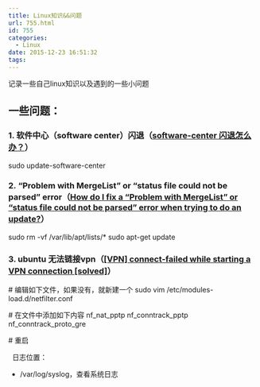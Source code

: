 ```yaml
---
title: Linux知识&&问题
url: 755.html
id: 755
categories:
  - Linux
date: 2015-12-23 16:51:32
tags:
---
```


记录一些自己linux知识以及遇到的一些小问题

**一些问题：**
---------

### 1\. 软件中心（software center）闪退（[software-center 闪退怎么办？](https://forum.ubuntu.org.cn/viewtopic.php?f=80&t=453617)）

sudo update-software-center

### 2. “Problem with MergeList” or “status file could not be parsed” error（[How do I fix a “Problem with MergeList” or “status file could not be parsed” error when trying to do an update?](http://askubuntu.com/questions/30072/how-do-i-fix-a-problem-with-mergelist-or-status-file-could-not-be-parsed-err)）

sudo rm -vf /var/lib/apt/lists/*
sudo apt-get update

### 3\. ubuntu 无法链接vpn（[\[VPN\] connect-failed while starting a VPN connection \[solved\]](https://bbs.archlinux.org/viewtopic.php?id=194042)）

\# 编辑如下文件，如果没有，就新建一个
sudo vim /etc/modules-load.d/netfilter.conf

\# 在文件中添加如下内容
nf\_nat\_pptp
nf\_conntrack\_pptp
nf\_conntrack\_proto_gre

\# 重启

  日志位置：

*   /var/log/syslog，查看系统日志